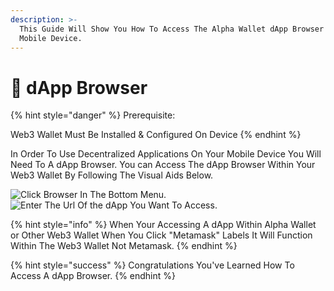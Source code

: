 ```yaml
---
description: >-
  This Guide Will Show You How To Access The Alpha Wallet dApp Browser On Your
  Mobile Device.
---
```


# 🔌 dApp Browser

{% hint style="danger" %}
Prerequisite:&#x20;

Web3 Wallet Must Be Installed & Configured On Device
{% endhint %}

In Order To Use Decentralized Applications On Your Mobile Device You Will Need To A dApp Browser. You can Access The dApp Browser Within Your Web3 Wallet By Following The Visual Aids Below.&#x20;

![Click Browser In The Bottom Menu.](../../../../.gitbook/assets/IMG\_5563.jpg) ![Enter The Url Of the dApp You Want To Access. ](../../../../.gitbook/assets/IMG\_5564.jpg)

{% hint style="info" %}
When Your Accessing A dApp Within Alpha Wallet or Other Web3 Wallet When You Click "Metamask" Labels It Will Function Within The Web3 Wallet Not Metamask.  &#x20;
{% endhint %}

{% hint style="success" %}
Congratulations You've Learned How To Access A dApp Browser.&#x20;
{% endhint %}

